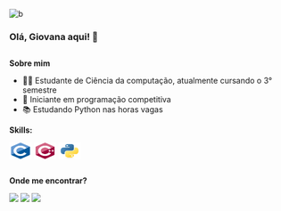 ![b](https://64.media.tumblr.com/bd4c2c7ff27ff98233abed3c58be1809/4f6b9a2f9bb10054-b0/s640x960/c3c9df249fc6926cb834132679d7a038b0211112.gif)

<div>
  
### Olá, Giovana aqui! 👋

##

**Sobre mim**
-   👨‍🎓  Estudante de Ciência da computação, atualmente cursando o 3° semestre
- 🌱 Iniciante em programação competitiva
- 📚 Estudando Python nas horas vagas
  
</div>

<div>
  
  **Skills:**

  <img align="center" alt="C" height="30" width="40" src="https://raw.githubusercontent.com/devicons/devicon/master/icons/c/c-original.svg">
  <img align="center" alt="Python" height="30" width="40" src="https://raw.githubusercontent.com/devicons/devicon/master/icons/cplusplus/cplusplus-original.svg">
  <img align="center" alt="C" height="30" width="40" src="https://raw.githubusercontent.com/devicons/devicon/master/icons/python/python-original.svg">
  
</div>

##

<div>
  
 **Onde me encontrar?**
  
<a href="https://www.linkedin.com/in/giovanacbarros/" target="_blank"><img src="https://img.shields.io/badge/-LinkedIn-%230077B5?style=for-the-badge&logo=linkedin&logoColor=white" target="_blank"></a> 
<a href = "mailto:giovanacorreadebarros@gmail.com"><img src="https://img.shields.io/badge/-Gmail-%23333?style=for-the-badge&logo=gmail&logoColor=white" target="_blank"></a>
<a href="https://instagram.com/giossvana" target="_blank"><img src="https://img.shields.io/badge/-Instagram-%23E4405F?style=for-the-badge&logo=instagram&logoColor=white" target="_blank">

</div>
